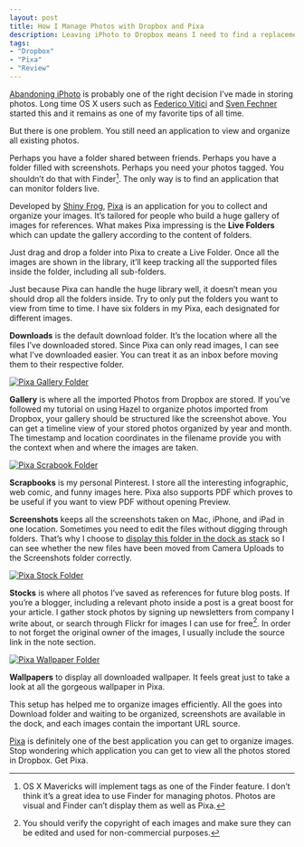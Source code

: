 ```yaml
---
layout: post
title: How I Manage Photos with Dropbox and Pixa
description: Leaving iPhoto to Dropbox means I need to find a replacement application that also organize photos based on folders.
tags:
- "Dropbox"
- "Pixa"
- "Review"
---
```

[Abandoning iPhoto][1] is probably one of the right decision I’ve made in storing photos. Long time OS X users such as [Federico Vitici][2] and [Sven Fechner][3] started this and it remains as one of my favorite tips of all time.

[1]: http://sayzlim.net/move-entire-iphoto-library-to-dropbox/ "Move Entire iPhoto Library to Dropbox | Sayz Lim"
[2]: http://simoncurd.com/2013/02/19/moving-your-iphoto-library-to-the-cloud/ "Moving your iPhoto Library to the cloud | Better Living Through ..."
[3]: http://simplicitybliss.com/2012/09/exporting-your-iphoto-library-to-dropbox/ "Exporting your iPhoto Library to Dropbox | SimplicityBliss"

<!--more-->

But there is one problem. You still need an application to view and organize all existing photos.

Perhaps you have a folder shared between friends. Perhaps you have a folder filled with screenshots. Perhaps you need your photos tagged. You shouldn’t do that with Finder[^1]. The only way is to find an application that can monitor folders live.

Developed by [Shiny Frog][4], [Pixa][5] is an application for you to collect and organize your images. It’s tailored for people who build a huge gallery of images for references. What makes Pixa impressing is the **Live Folders** which can update the gallery according to the content of folders.

[4]: http://www.shinyfrog.net/ "Shiny Frog: Software and Web Design"
[5]: https://itunes.apple.com/us/app/pixa/id527618971?mt=12 "Pixa - organizing your images, the easy way"

Just drag and drop a folder into Pixa to create a Live Folder. Once all the images are shown in the library, it’ll keep tracking all the supported files inside the folder, including all sub-folders.

Just because Pixa can handle the huge library well, it doesn’t mean you should drop all the folders inside. Try to only put the folders you want to view from time to time. I have six folders in my Pixa, each designated for different images.

**Downloads** is the default download folder. It’s the location where all the files I’ve downloaded stored. Since Pixa can only read images, I can see what I’ve downloaded easier. You can treat it as an inbox before moving them to their respective folder.

[ ![Pixa Gallery Folder][img1] ](http://images.sayzlim.net/2013/08/pixa_gallery.jpg "Pixa Gallery Folder")

[img1]: http://images.sayzlim.net/2013/08/pixa_gallery.jpg "Pixa Gallery Folder"

**Gallery** is where all the imported Photos from Dropbox are stored. If you’ve followed my tutorial on using Hazel to organize photos imported from Dropbox, your gallery should be structured like the screenshot above. You can get a timeline view of your stored photos organized by year and month. The timestamp and location coordinates in the filename provide you with the context when and where the images are taken.

[ ![Pixa Scrabook Folder][img2] ](http://images.sayzlim.net/2013/08/pixa_scrapbooks.jpg "Pixa Scrabook Folder")

[img2]: http://images.sayzlim.net/2013/08/pixa_scrapbooks.jpg "Pixa Scrabook Folder"

**Scrapbooks** is my personal Pinterest. I store all the interesting infographic, web comic, and funny images here. Pixa also supports PDF which proves to be useful if you want to view PDF without opening Preview.

**Screenshots** keeps all the screenshots taken on Mac, iPhone, and iPad in one location. Sometimes you need to edit the files without digging through folders. That’s why I choose to [display this folder in the dock as stack][6] so I can see whether the new files have been moved from Camera Uploads to the Screenshots folder correctly.

[6]: http://sayzlim.net/clean-your-menu-bar-sweeten-download-stack/ "Clean Your Menu Bar, Sweeten Download Stack | Sayz Lim"

[ ![Pixa Stock Folder][img3] ](http://images.sayzlim.net/2013/08/pixa_stocks.jpg "Pixa Stock Folder")

[img3]: http://images.sayzlim.net/2013/08/pixa_stocks.jpg "Pixa Stock Folder"

**Stocks** is where all photos I’ve saved as references for future blog posts. If you’re a blogger, including a relevant photo inside a post is a great boost for your article. I gather stock photos by signing up newsletters from company I write about, or search through Flickr for images I can use for free[^2]. In order to not forget the original owner of the images, I usually include the source link in the note section.

[ ![Pixa Wallpaper Folder][img4] ](http://images.sayzlim.net/2013/08/pixa_wallpapers.jpg "Pixa Wallpaper Folder")

[img4]: http://images.sayzlim.net/2013/08/pixa_wallpapers.jpg "Pixa Wallpaper Folder"

**Wallpapers** to display all downloaded wallpaper. It feels great just to take a look at all the gorgeous wallpaper in Pixa.

This setup has helped me to organize images efficiently. All the  goes into Download folder and waiting to be organized, screenshots are available in the dock, and each images contain the important URL source.

[Pixa][8] is definitely one of the best application you can get to organize images. Stop wondering which application you can get to view all the photos stored in Dropbox. Get Pixa.

[8]: https://itunes.apple.com/us/app/pixa/id527618971?mt=12&at=11ld6n&ct=pixa "Pixa - organizing your images, the easy way"


[^1]: OS X Mavericks will implement tags as one of the Finder feature. I don’t think it’s a great idea to use Finder for managing photos. Photos are visual and Finder can’t display them as well as Pixa.

[^2]: You should verify the copyright of each images and make sure they can be edited and used for non-commercial purposes.